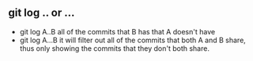 <!-- 
title: Git Log
from: work
create: 2019-02-23
tags: git,diff
-->

## git log .. or ...

- git log A..B
all of the commits that B has that A doesn't have
- git log A...B
it will filter out all of the commits that both A and B share, thus only showing the commits that they don't both share.
